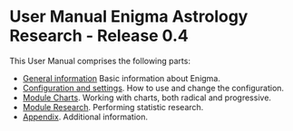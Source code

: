 # User Manual Enigma Astrology Research - Release 0.4



This User Manual comprises the following parts:

- [General information](file:///General.pdf) Basic information about Enigma.
- [Configuration and settings](file:///Config.pdf). How to use and change the configuration.
- [Module Charts](file:///Charts.pdf). Working with charts, both radical and progressive.
- [Module Research](file:///Research.pdf). Performing statistic research.
- [Appendix](file:///Appendix.pdf). Additional information.

